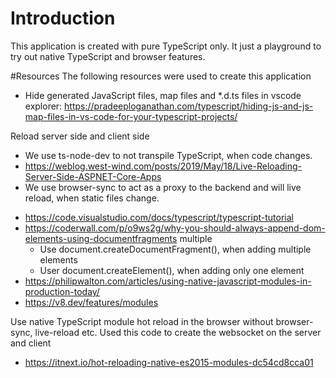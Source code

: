 # Introduction

This application is created with pure TypeScript only.
It just a playground to try out native TypeScript and browser features.

#Resources
The following resources were used to create this application

- Hide generated JavaScript files, map files and \*.d.ts files in vscode explorer:
  https://pradeeploganathan.com/typescript/hiding-js-and-js-map-files-in-vs-code-for-your-typescript-projects/

Reload server side and client side

- We use ts-node-dev to not transpile TypeScript, when code changes.
- https://weblog.west-wind.com/posts/2019/May/18/Live-Reloading-Server-Side-ASPNET-Core-Apps
- We use browser-sync to act as a proxy to the backend and will live reload, when static files change.

* https://code.visualstudio.com/docs/typescript/typescript-tutorial
* https://coderwall.com/p/o9ws2g/why-you-should-always-append-dom-elements-using-documentfragments
  multiple
  - Use document.createDocumentFragment(), when adding multiple elements
  - User document.createElement(), when adding only one element
* https://philipwalton.com/articles/using-native-javascript-modules-in-production-today/
* https://v8.dev/features/modules

Use native TypeScript module hot reload in the browser without browser-sync, live-reload etc.
Used this code to create the websocket on the server and client

- https://itnext.io/hot-reloading-native-es2015-modules-dc54cd8cca01
